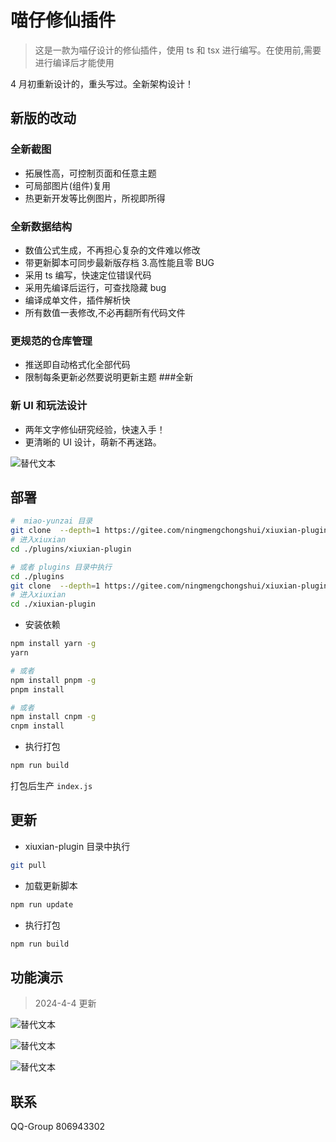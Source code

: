 # 喵仔修仙插件

> 这是一款为喵仔设计的修仙插件，使用 ts 和 tsx 进行编写。在使用前,需要进行编译后才能使用

4 月初重新设计的，重头写过。全新架构设计！

## 新版的改动

### 全新截图

- 拓展性高，可控制页面和任意主题
- 可局部图片(组件)复用
- 热更新开发等比例图片，所视即所得

### 全新数据结构

- 数值公式生成，不再担心复杂的文件难以修改
- 带更新脚本可同步最新版存档 3.高性能且零 BUG
- 采用 ts 编写，快速定位错误代码
- 采用先编译后运行，可查找隐藏 bug
- 编译成单文件，插件解析快
- 所有数值一表修改,不必再翻所有代码文件

### 更规范的仓库管理

- 推送即自动格式化全部代码
- 限制每条更新必然要说明更新主题 ###全新

### 新 UI 和玩法设计

- 两年文字修仙研究经验，快速入手！
- 更清晰的 UI 设计，萌新不再迷路。

![替代文本](./resources/demo/purple.jpg)

## 部署

```sh
#  miao-yunzai 目录
git clone  --depth=1 https://gitee.com/ningmengchongshui/xiuxian-plugin.git ./plugins/xiuxian-plugin
# 进入xiuxian
cd ./plugins/xiuxian-plugin
```

```sh
# 或者 plugins 目录中执行
cd ./plugins
git clone  --depth=1 https://gitee.com/ningmengchongshui/xiuxian-plugin.git
# 进入xiuxian
cd ./xiuxian-plugin
```

- 安装依赖

```sh
npm install yarn -g
yarn
```

```sh
# 或者
npm install pnpm -g
pnpm install
```

```sh
# 或者
npm install cnpm -g
cnpm install
```

- 执行打包

```sh
npm run build
```

打包后生产 `index.js`

## 更新

- xiuxian-plugin 目录中执行

```sh
git pull
```

- 加载更新脚本

```sh
npm run update
```

- 执行打包

```sh
npm run build
```

## 功能演示

> 2024-4-4 更新

![替代文本](./resources/demo/dark.jpg)

![替代文本](./resources/demo/blue.jpg)

![替代文本](./resources/demo/red.jpg)

## 联系

QQ-Group 806943302
